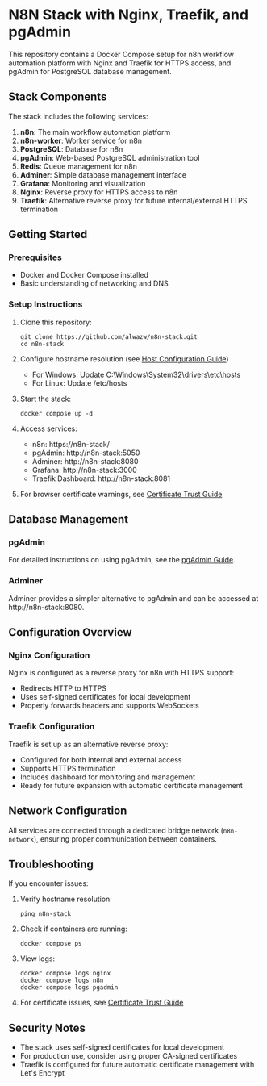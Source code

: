 # N8N Stack with Nginx, Traefik, and pgAdmin

This repository contains a Docker Compose setup for n8n workflow automation platform with Nginx and Traefik for HTTPS access, and pgAdmin for PostgreSQL database management.

## Stack Components

The stack includes the following services:

1. **n8n**: The main workflow automation platform
2. **n8n-worker**: Worker service for n8n
3. **PostgreSQL**: Database for n8n
4. **pgAdmin**: Web-based PostgreSQL administration tool
5. **Redis**: Queue management for n8n
6. **Adminer**: Simple database management interface
7. **Grafana**: Monitoring and visualization
8. **Nginx**: Reverse proxy for HTTPS access to n8n
9. **Traefik**: Alternative reverse proxy for future internal/external HTTPS termination

## Getting Started

### Prerequisites

- Docker and Docker Compose installed
- Basic understanding of networking and DNS

### Setup Instructions

1. Clone this repository:
   ```
   git clone https://github.com/alwazw/n8n-stack.git
   cd n8n-stack
   ```

2. Configure hostname resolution (see [Host Configuration Guide](host-configuration.md))
   - For Windows: Update C:\Windows\System32\drivers\etc\hosts
   - For Linux: Update /etc/hosts

3. Start the stack:
   ```
   docker compose up -d
   ```

4. Access services:
   - n8n: https://n8n-stack/
   - pgAdmin: http://n8n-stack:5050
   - Adminer: http://n8n-stack:8080
   - Grafana: http://n8n-stack:3000
   - Traefik Dashboard: http://n8n-stack:8081

5. For browser certificate warnings, see [Certificate Trust Guide](certificate-trust-guide.md)

## Database Management

### pgAdmin

For detailed instructions on using pgAdmin, see the [pgAdmin Guide](pgadmin-guide.md).

### Adminer

Adminer provides a simpler alternative to pgAdmin and can be accessed at http://n8n-stack:8080.

## Configuration Overview

### Nginx Configuration

Nginx is configured as a reverse proxy for n8n with HTTPS support:
- Redirects HTTP to HTTPS
- Uses self-signed certificates for local development
- Properly forwards headers and supports WebSockets

### Traefik Configuration

Traefik is set up as an alternative reverse proxy:
- Configured for both internal and external access
- Supports HTTPS termination
- Includes dashboard for monitoring and management
- Ready for future expansion with automatic certificate management

## Network Configuration

All services are connected through a dedicated bridge network (`n8n-network`), ensuring proper communication between containers.

## Troubleshooting

If you encounter issues:

1. Verify hostname resolution:
   ```
   ping n8n-stack
   ```

2. Check if containers are running:
   ```
   docker compose ps
   ```

3. View logs:
   ```
   docker compose logs nginx
   docker compose logs n8n
   docker compose logs pgadmin
   ```

4. For certificate issues, see [Certificate Trust Guide](certificate-trust-guide.md)

## Security Notes

- The stack uses self-signed certificates for local development
- For production use, consider using proper CA-signed certificates
- Traefik is configured for future automatic certificate management with Let's Encrypt
